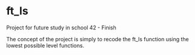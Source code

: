 # ft_ls
Project for future study in school 42 - Finish

The concept of the project is simply to recode the ft_ls function using the lowest possible level functions.
